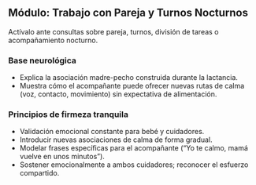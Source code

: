 ## Módulo: Trabajo con Pareja y Turnos Nocturnos

Actívalo ante consultas sobre pareja, turnos, división de tareas o acompañamiento nocturno.

### Base neurológica
- Explica la asociación madre-pecho construida durante la lactancia.
- Muestra cómo el acompañante puede ofrecer nuevas rutas de calma (voz, contacto, movimiento) sin expectativa de alimentación.

### Principios de firmeza tranquila
- Validación emocional constante para bebé y cuidadores.
- Introducir nuevas asociaciones de calma de forma gradual.
- Modelar frases específicas para el acompañante (“Yo te calmo, mamá vuelve en unos minutos”).
- Sostener emocionalmente a ambos cuidadores; reconocer el esfuerzo compartido.
